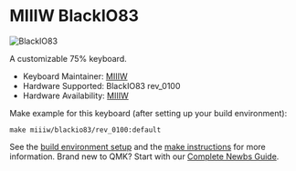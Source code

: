 # MIIIW BlackIO83

![BlackIO83](https://cdn.shopifycdn.net/s/files/1/0078/2863/5712/products/c34621677ffc53ea6d1c68ab82100749_1024x1024@2x.jpg?v=1612186093)

A customizable 75% keyboard.

* Keyboard Maintainer: [MIIIW](https://github.com/miiiw)
* Hardware Supported: BlackIO83 rev_0100
* Hardware Availability: [MIIIW](https://www.miiiw.com/)

Make example for this keyboard (after setting up your build environment):

    make miiiw/blackio83/rev_0100:default

See the [build environment setup](https://docs.qmk.fm/#/getting_started_build_tools) and the [make instructions](https://docs.qmk.fm/#/getting_started_make_guide) for more information. Brand new to QMK? Start with our [Complete Newbs Guide](https://docs.qmk.fm/#/newbs).
